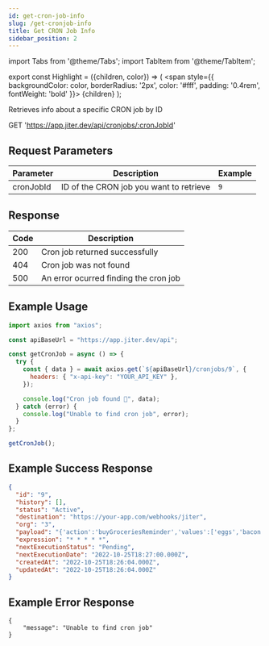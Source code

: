 ```yaml
---
id: get-cron-job-info
slug: /get-cronjob-info
title: Get CRON Job Info
sidebar_position: 2
---
```


import Tabs from '@theme/Tabs';
import TabItem from '@theme/TabItem';

export const Highlight = ({children, color}) => (
<span
style={{
      backgroundColor: color,
      borderRadius: '2px',
      color: '#fff',
      padding: '0.4rem',
      fontWeight: 'bold'
    }}>
{children}
</span>
);

Retrieves info about a specific CRON job by ID

<Highlight color="#0091ea">GET</Highlight> 'https://app.jiter.dev/api/cronjobs/:cronJobId'

## Request Parameters

| Parameter | Description                             | Example |
| --------- | --------------------------------------- | ------- |
| cronJobId | ID of the CRON job you want to retrieve | `9`     |

## Response

| Code | Description                           |
| ---- | ------------------------------------- |
| 200  | Cron job returned successfully        |
| 404  | Cron job was not found                |
| 500  | An error ocurred finding the cron job |

## Example Usage

<Tabs>
<TabItem value="ts" label="TypeScript" default>

```jsx title="index.ts"
import axios from "axios";

const apiBaseUrl = "https://app.jiter.dev/api";

const getCronJob = async () => {
  try {
    const { data } = await axios.get(`${apiBaseUrl}/cronjobs/9`, {
      headers: { "x-api-key": "YOUR_API_KEY" },
    });

    console.log("Cron job found 🎉", data);
  } catch (error) {
    console.log("Unable to find cron job", error);
  }
};

getCronJob();
```

</TabItem>
</Tabs>

## Example Success Response

```json
{
  "id": "9",
  "history": [],
  "status": "Active",
  "destination": "https://your-app.com/webhooks/jiter",
  "org": "3",
  "payload": "{'action':'buyGroceriesReminder','values':['eggs','bacon','pasta','bread']}",
  "expression": "* * * * *",
  "nextExecutionStatus": "Pending",
  "nextExecutionDate": "2022-10-25T18:27:00.000Z",
  "createdAt": "2022-10-25T18:26:04.000Z",
  "updatedAt": "2022-10-25T18:26:04.000Z"
}
```

## Example Error Response

```
{
	"message": "Unable to find cron job"
}
```
